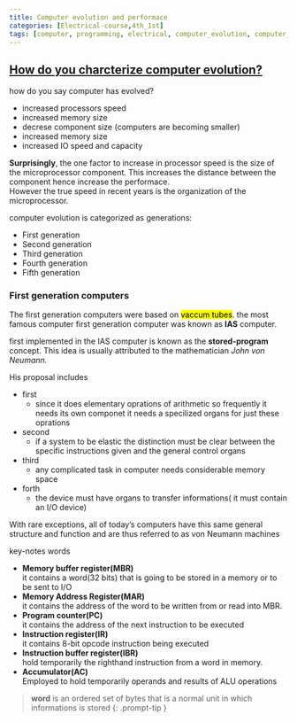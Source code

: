 ```yaml
---
title: Computer evolution and performace
categories: [Electrical-course,4th_1st]
tags: [computer, programming, electrical, computer_evolution, computer_architecture] 
---
```


## <u>How do you charcterize  computer evolution?</u>
how do you say computer has evolved?
  - increased processors speed
  - increased memory size
  - decrese component size (computers are becoming smaller)
  - increased memory size
  - increased IO speed and capacity

**Surprisingly**, the one factor to increase in processor speed is the size of
the microprocessor component. This increases the distance between the component
hence increase the performace.  
However the true speed in recent years is the organization of the microprocessor.

computer evolution is categorized as generations:
  - First generation
  - Second generation
  - Third generation
  - Fourth generation
  - Fifth generation

### First generation computers

The first generation computers were based on <mark>vaccum tubes</mark>.
the most famous computer first generation computer was known as **IAS** computer.  

first implemented in the IAS computer is  known as the  **stored-program** concept. This idea is usually attributed to the mathematician *John von Neumann.*

His proposal includes  
  - first 
     - since it does elementary oprations of arithmetic so frequently it needs its own componet it needs a specilized organs for just these oprations
  - second 
    - if a system to be elastic the distinction must be clear between the specific instructions given and the general control organs 
  - third 
    - any complicated task in computer needs considerable memory space
  - forth
    - the device must have organs to transfer informations( it must contain an I/O device)  

With rare exceptions, all of today’s computers have this same general structure  and function and are thus referred to as von Neumann machines

key-notes words
  - **Memory buffer register(MBR)**  
     it contains a word(32 bits) that is going to be stored in a memory or to be sent to I/O
  - **Memory Address Register(MAR)**  
     it contains the address of the word to be written from or read into MBR.
  - **Program counter(PC)**  
     it contains the address of the next instruction to be executed
  - **Instruction register(IR)**  
     it contains 8-bit opcode instruction being executed
  - **Instruction buffer register(IBR)**  
      hold temporarily the righthand instruction from a word in memory. 
  - **Accumulator(AC)**  
    Employed to hold temporarily operands and results of ALU operations

> **word**  is an ordered set of bytes that is a normal unit in which informations is stored
{: .prompt-tip }



